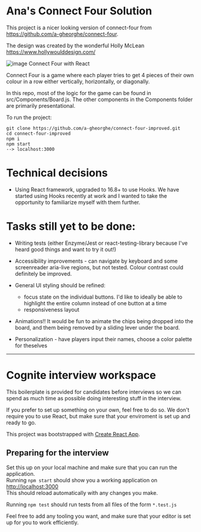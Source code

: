 # Ana's Connect Four Solution #

This project is a nicer looking version of connect-four from https://github.com/a-gheorghe/connect-four. 

The design was created by the wonderful Holly McLean https://www.hollywoulddesign.com/

![image](https://user-images.githubusercontent.com/31079035/74906739-e10e8a80-537f-11ea-80b9-8c2e701f720d.png)
Connect Four with React

Connect Four is a game where each player tries to get 4 pieces of their own colour in a row either vertically, horizontally, or diagonally.

In this repo, most of the logic for the game can be found in src/Components/Board.js. The other components in the Components folder are primarily presentational.

To run the project:

```
git clone https://github.com/a-gheorghe/connect-four-improved.git
cd connect-four-improved
npm i
npm start
--> localhost:3000
```


# Technical decisions #
- Using React framework, upgraded to 16.8+ to use Hooks. We have started using Hooks recently at work and I wanted to take the opportunity to familiarize myself with them further.

# Tasks still yet to be done: #
- Writing tests (either Enzyme/Jest or react-testing-library because I've heard good things and want to try it out!)

- Accessibility improvements - can navigate by keyboard and some screenreader aria-live regions, but not tested. Colour contrast could definitely be improved.

- General UI styling should be refined:
  - focus state on the individual buttons. I'd like to ideally be able to highlight the entire column instead of one button at a time
  - responsiveness layout

- Animations!! It would be fun to animate the chips being dropped into the board, and them being removed by a sliding lever under the board.

- Personalization - have players input their names, choose a color palette for theselves

-----------------------------------------------------------------------------------------------------------------------

# Cognite interview workspace

This boilerplate is provided for candidates before interviews so we can spend as much time as possible doing interesting stuff in the interview.

If you prefer to set up something on your own, feel free to do so.
We don't require you to use React, but make sure that your enviroment is set up and ready to go.

This project was bootstrapped with [Create React App](https://github.com/facebookincubator/create-react-app).

## Preparing for the interview

Set this up on your local machine and make sure that you can run the application.  
Running `npm start` should show you a working application on [http://localhost:3000](http://localhost:3000)  
This should reload automatically with any changes you make.

Running `npm test` should run tests from all files of the form `*.test.js`

Feel free to add any tooling you want, and make sure that your editor is set up for you to work efficiently.
